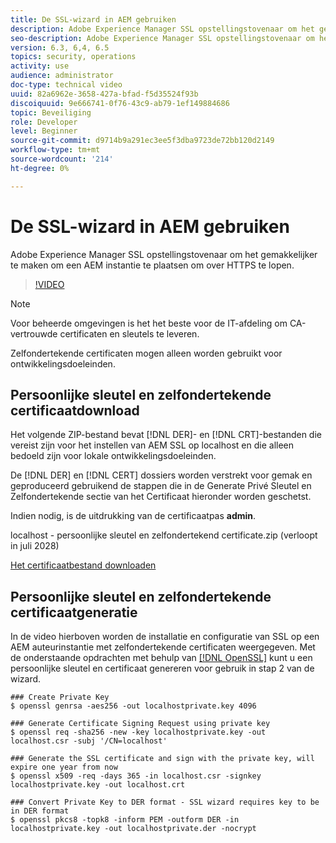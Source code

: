 ```yaml
---
title: De SSL-wizard in AEM gebruiken
description: Adobe Experience Manager SSL opstellingstovenaar om het gemakkelijker te maken om een AEM instantie te plaatsen om over HTTPS te lopen.
seo-description: Adobe Experience Manager SSL opstellingstovenaar om het gemakkelijker te maken om een AEM instantie te plaatsen om over HTTPS te lopen.
version: 6.3, 6,4, 6.5
topics: security, operations
activity: use
audience: administrator
doc-type: technical video
uuid: 82a6962e-3658-427a-bfad-f5d35524f93b
discoiquuid: 9e666741-0f76-43c9-ab79-1ef149884686
topic: Beveiliging
role: Developer
level: Beginner
source-git-commit: d9714b9a291ec3ee5f3dba9723de72bb120d2149
workflow-type: tm+mt
source-wordcount: '214'
ht-degree: 0%

---
```



# De SSL-wizard in AEM gebruiken

Adobe Experience Manager SSL opstellingstovenaar om het gemakkelijker te maken om een AEM instantie te plaatsen om over HTTPS te lopen.

>[!VIDEO](https://video.tv.adobe.com/v/17993/?quality=12&learn=on)

>[!NOTE]
>
>Voor beheerde omgevingen is het het beste voor de IT-afdeling om CA-vertrouwde certificaten en sleutels te leveren.
>
>Zelfondertekende certificaten mogen alleen worden gebruikt voor ontwikkelingsdoeleinden.

## Persoonlijke sleutel en zelfondertekende certificaatdownload

Het volgende ZIP-bestand bevat [!DNL DER]- en [!DNL CRT]-bestanden die vereist zijn voor het instellen van AEM SSL op localhost en die alleen bedoeld zijn voor lokale ontwikkelingsdoeleinden.

De [!DNL DER] en [!DNL CERT] dossiers worden verstrekt voor gemak en geproduceerd gebruikend de stappen die in de Generate Privé Sleutel en Zelfondertekende sectie van het Certificaat hieronder worden geschetst.

Indien nodig, is de uitdrukking van de certificaatpas **admin**.

localhost - persoonlijke sleutel en zelfondertekend certificate.zip (verloopt in juli 2028)

[Het certificaatbestand downloaden](assets/use-the-ssl-wizard/certificate.zip)

## Persoonlijke sleutel en zelfondertekende certificaatgeneratie

In de video hierboven worden de installatie en configuratie van SSL op een AEM auteurinstantie met zelfondertekende certificaten weergegeven. Met de onderstaande opdrachten met behulp van [[!DNL OpenSSL]](https://www.openssl.org/) kunt u een persoonlijke sleutel en certificaat genereren voor gebruik in stap 2 van de wizard.

```shell
### Create Private Key
$ openssl genrsa -aes256 -out localhostprivate.key 4096

### Generate Certificate Signing Request using private key
$ openssl req -sha256 -new -key localhostprivate.key -out localhost.csr -subj '/CN=localhost'

### Generate the SSL certificate and sign with the private key, will expire one year from now
$ openssl x509 -req -days 365 -in localhost.csr -signkey localhostprivate.key -out localhost.crt

### Convert Private Key to DER format - SSL wizard requires key to be in DER format
$ openssl pkcs8 -topk8 -inform PEM -outform DER -in localhostprivate.key -out localhostprivate.der -nocrypt
```
